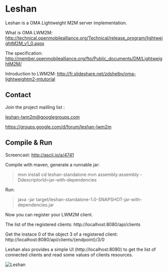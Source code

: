 Leshan
======

Leshan is a OMA Lightweight M2M server implementation.

What is OMA LWM2M: 
http://technical.openmobilealliance.org/Technical/release_program/lightweightM2M_v1_0.aspx

The specification: 
http://member.openmobilealliance.org/ftp/Public_documents/DM/LightweightM2M/

Introduction to LWM2M:
http://fr.slideshare.net/zdshelby/oma-lightweightm2-mtutorial

Contact
-------

Join the project mailling list : 

leshan-lwm2m@googlegroups.com

https://groups.google.com/d/forum/leshan-lwm2m

Compile & Run
-------------

Screencast: http://ascii.io/a/4741

Compile with maven, generate a runnable jar:

> mvn install
> cd leshan-standalone
> mvn assembly:assembly -DdescriptorId=jar-with-dependencies

Run:

> java -jar target/leshan-standalone-1.0-SNAPSHOT-jar-with-dependencies.jar

Now you can register your LWM2M client.

The list of the registered clients: http://localhost:8080/api/clients

Get the instace 0 of the object 3 of a registered client: http://localhost:8080/api/clients/{endpoint}/3/0

Leshan also provides a simple UI (http://localhost:8080) to get the list of connected clients and read some values of clients resources.

![Leshan](https://raw.github.com/msangoi/leshan/master/lw-clients.png)


